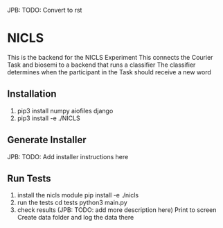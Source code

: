 JPB: TODO: Convert to rst

# NICLS
This is the backend for the NICLS Experiment
This connects the Courier Task and biosemi to a backend that runs a classifier
The classifier determines when the participant in the Task should receive a new word

## Installation
1. pip3 install numpy aiofiles django
1. pip3 install -e ./NICLS

## Generate Installer
JPB: TODO: Add installer instructions here

## Run Tests
1. install the nicls module
	pip install -e ./nicls 
1. run the tests
	cd tests
	python3 main.py
1. check results (JPB: TODO: add more description here)
	Print to screen
	Create data folder and log the data there

